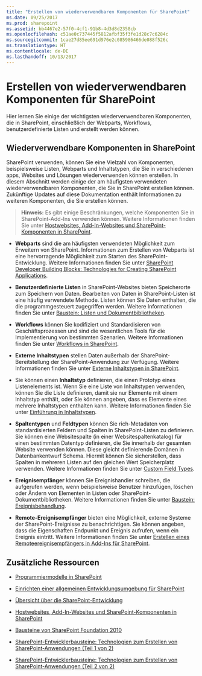 ```yaml
---
title: "Erstellen von wiederverwendbaren Komponenten für SharePoint"
ms.date: 09/25/2017
ms.prod: sharepoint
ms.assetid: bb4467e2-57f0-4cf1-91b8-4d3d8d2358cb
ms.openlocfilehash: c51ae0c737445f5812afbf35f3fe1d28c7c6284c
ms.sourcegitcommit: 1cae27d85ee691d976e2c085986466de088f526c
ms.translationtype: HT
ms.contentlocale: de-DE
ms.lasthandoff: 10/13/2017
---
```

# <a name="build-reusable-components-for-sharepoint"></a>Erstellen von wiederverwendbaren Komponenten für SharePoint
Hier lernen Sie einige der wichtigsten wiederverwendbaren Komponenten, die in SharePoint, einschließlich der Webparts, Workflows, benutzerdefinierte Listen und erstellt werden können.
## <a name="reusable-components-in-sharepoint"></a>Wiederverwendbare Komponenten in SharePoint
<a name="SP15Reusecomp_Reusable"> </a>

SharePoint verwenden, können Sie eine Vielzahl von Komponenten, beispielsweise Listen, Webparts und Inhaltstypen, die Sie in verschiedenen apps, Websites und Lösungen wiederverwenden können erstellen. In diesem Abschnitt werden einige der am häufigsten verwendeten wiederverwendbaren Komponenten, die Sie in SharePoint erstellen können. Zukünftige Updates auf diese Dokumentation enthält Informationen zu weiteren Komponenten, die Sie erstellen können.
  
    
    

> **Hinweis:** Es gibt einige Beschränkungen, welche Komponenten Sie in SharePoint-Add-Ins verwenden können. Weitere Informationen finden Sie unter  [Hostwebsites, Add-In-Websites und SharePoint-Komponenten in SharePoint](http://msdn.microsoft.com/library/b791cdf5-8aa2-47fa-bc4c-aee437354759%28Office.15%29.aspx). 
  
    
    


- **Webparts** sind die am häufigsten verwendeten Möglichkeit zum Erweitern von SharePoint. Informationen zum Erstellen von Webparts ist eine hervorragende Möglichkeit zum Starten des SharePoint-Entwicklung. Weitere Informationen finden Sie unter [SharePoint Developer Building Blocks: Technologies for Creating SharePoint Applications](http://msdn.microsoft.com/library/138422cf-c140-466a-bcd8-cacba51ef886%28Office.15%29.aspx#bb2_WebParts).
    
  
- **Benutzerdefinierte Listen** in SharePoint-Websites bieten Speicherorte zum Speichern von Daten. Bearbeiten von Daten in SharePoint-Listen ist eine häufig verwendete Methode. Listen können Sie Daten enthalten, die die programmgesteuert zugegriffen werden. Weitere Informationen finden Sie unter [Baustein: Listen und Dokumentbibliotheken](http://msdn.microsoft.com/library/16da8f64-f53b-4490-8636-db0e4d7a6912%28Office.15%29.aspx).
    
  
- **Workflows** können Sie kodifiziert und Standardisieren von Geschäftsprozessen und sind die wesentlichen Tools für die Implementierung von bestimmten Szenarien. Weitere Informationen finden Sie unter [Workflows in SharePoint](workflows-in-sharepoint.md).
    
  
- **Externe Inhaltstypen** stellen Daten außerhalb der SharePoint-Bereitstellung der SharePoint-Anwendung zur Verfügung. Weitere Informationen finden Sie unter [Externe Inhaltstypen in SharePoint](external-content-types-in-sharepoint.md).
    
  
- Sie können einen **Inhaltstyp** definieren, die einen Prototyp eines Listenelements ist. Wenn Sie eine Liste von Inhaltstypen verwenden, können Sie die Liste definieren, damit sie nur Elemente mit einem Inhaltstyp enthält, oder Sie können angeben, dass es Elemente eines mehrere Inhaltstypen enthalten kann. Weitere Informationen finden Sie unter [Einführung in Inhaltstypen](http://msdn.microsoft.com/library/a345a6c5-7031-46ab-a2c2-37bedc3012f4%28Office.15%29.aspx).
    
  
- **Spaltentypen** und **Feldtypen** können Sie rich-Metadaten von standardisierten Feldern und Spalten in SharePoint-Listen zu definieren. Sie können eine Websitespalte (in einer Websitespaltenkatalog) für einen bestimmten Datentyp definieren, die Sie innerhalb der gesamten Website verwenden können. Diese gleicht definierende Domänen in Datenbankentwurf Schema. Hiermit können Sie sicherstellen, dass Spalten in mehreren Listen auf den gleichen Wert Speicherplatz verwenden. Weitere Informationen finden Sie unter [Custom Field Types](http://msdn.microsoft.com/library/1345b345-226d-443a-918f-af123a3c7b13%28Office.15%29.aspx).
    
  
- **Ereignisempfänger** können Sie Ereignishandler schreiben, die aufgerufen werden, wenn beispielsweise Benutzer hinzufügen, löschen oder Ändern von Elementen in Listen oder SharePoint-Dokumentbibliotheken. Weitere Informationen finden Sie unter [Baustein: Ereignisbehandlung](http://msdn.microsoft.com/library/212cf488-43cb-4250-82d5-3b962b6e56e6%28Office.15%29.aspx).
    
  
- **Remote-Ereignisempfänger** bieten eine Möglichkeit, externe Systeme der SharePoint-Ereignisse zu benachrichtigen. Sie können angeben, dass die Eigenschaften Endpunkt und Ereignis aufrufen, wenn ein Ereignis eintritt. Weitere Informationen finden Sie unter [Erstellen eines Remoteereignisempfängers in Add-Ins für SharePoint](http://msdn.microsoft.com/library/628c6103-52f9-4d85-9464-4a6862b36640%28Office.15%29.aspx).
    
  

## <a name="additional-resources"></a>Zusätzliche Ressourcen
<a name="SP15Reusecomp_AddRes"> </a>


-  [Programmiermodelle in SharePoint](programming-models-in-sharepoint.md)
    
  
-  [Einrichten einer allgemeinen Entwicklungsumgebung für SharePoint](set-up-a-general-development-environment-for-sharepoint.md)
    
  
-  [Übersicht über die SharePoint-Entwicklung](sharepoint-development-overview.md)
    
  
-  [Hostwebsites, Add-In-Websites und SharePoint-Komponenten in SharePoint](http://msdn.microsoft.com/library/b791cdf5-8aa2-47fa-bc4c-aee437354759%28Office.15%29.aspx)
    
  
-  [Bausteine von SharePoint Foundation 2010](http://msdn.microsoft.com/library/0d7f5106-dcbd-442e-9907-d28a323bbe11%28Office.15%29.aspx)
    
  
-  [SharePoint-Entwicklerbausteine: Technologien zum Erstellen von SharePoint-Anwendungen (Teil 1 von 2)](http://msdn.microsoft.com/library/7ef04158-d149-4301-ab91-4617677eefc4%28Office.15%29.aspx)
    
  
-  [SharePoint-Entwicklerbausteine: Technologien zum Erstellen von SharePoint-Anwendungen (Teil 2 von 2)](http://msdn.microsoft.com/library/138422cf-c140-466a-bcd8-cacba51ef886%28Office.15%29.aspx)
    
  

